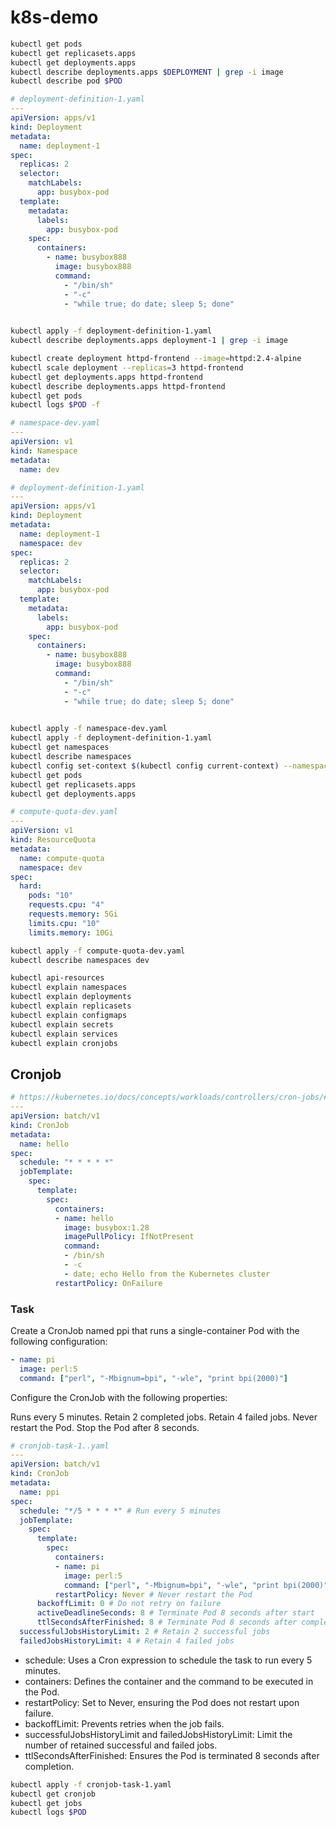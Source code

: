 # k8s-demo


```sh
kubectl get pods
kubectl get replicasets.apps
kubectl get deployments.apps
kubectl describe deployments.apps $DEPLOYMENT | grep -i image
kubectl describe pod $POD

```

```yaml
# deployment-definition-1.yaml
---
apiVersion: apps/v1
kind: Deployment
metadata:
  name: deployment-1
spec:
  replicas: 2
  selector:
    matchLabels:
      app: busybox-pod
  template:
    metadata:
      labels:
        app: busybox-pod
    spec:
      containers:
        - name: busybox888
          image: busybox888
          command:
            - "/bin/sh"
            - "-c"
            - "while true; do date; sleep 5; done"
          
```


```sh
kubectl apply -f deployment-definition-1.yaml
kubectl describe deployments.apps deployment-1 | grep -i image

kubectl create deployment httpd-frontend --image=httpd:2.4-alpine
kubectl scale deployment --replicas=3 httpd-frontend
kubectl get deployments.apps httpd-frontend
kubectl describe deployments.apps httpd-frontend
kubectl get pods
kubectl logs $POD -f
```

```yaml
# namespace-dev.yaml
---
apiVersion: v1
kind: Namespace
metadata:
  name: dev
```

```yaml
# deployment-definition-1.yaml
---
apiVersion: apps/v1
kind: Deployment
metadata:
  name: deployment-1
  namespace: dev
spec:
  replicas: 2
  selector:
    matchLabels:
      app: busybox-pod
  template:
    metadata:
      labels:
        app: busybox-pod
    spec:
      containers:
        - name: busybox888
          image: busybox888
          command:
            - "/bin/sh"
            - "-c"
            - "while true; do date; sleep 5; done"
          
```

```sh
kubectl apply -f namespace-dev.yaml
kubectl apply -f deployment-definition-1.yaml
kubectl get namespaces
kubectl describe namespaces
kubectl config set-context $(kubectl config current-context) --namespace=dev
kubectl get pods
kubectl get replicasets.apps
kubectl get deployments.apps
```


```yaml
# compute-quota-dev.yaml
---
apiVersion: v1
kind: ResourceQuota
metadata:
  name: compute-quota
  namespace: dev
spec:
  hard:
    pods: "10"
    requests.cpu: "4"
    requests.memory: 5Gi
    limits.cpu: "10"
    limits.memory: 10Gi

```

```sh
kubectl apply -f compute-quota-dev.yaml
kubectl describe namespaces dev
```

```sh
kubectl api-resources
kubectl explain namespaces
kubectl explain deployments
kubectl explain replicasets
kubectl explain configmaps
kubectl explain secrets
kubectl explain services
kubectl explain cronjobs
```

## Cronjob

```yaml
# https://kubernetes.io/docs/concepts/workloads/controllers/cron-jobs/#example
---
apiVersion: batch/v1
kind: CronJob
metadata:
  name: hello
spec:
  schedule: "* * * * *"
  jobTemplate:
    spec:
      template:
        spec:
          containers:
          - name: hello
            image: busybox:1.28
            imagePullPolicy: IfNotPresent
            command:
            - /bin/sh
            - -c
            - date; echo Hello from the Kubernetes cluster
          restartPolicy: OnFailure
```

### Task

Create a CronJob named ppi that runs a single-container Pod with the following configuration:

```yaml
- name: pi
  image: perl:5
  command: ["perl", "-Mbignum=bpi", "-wle", "print bpi(2000)"]
```
Configure the CronJob with the following properties:

Runs every 5 minutes.
Retain 2 completed jobs.
Retain 4 failed jobs.
Never restart the Pod.
Stop the Pod after 8 seconds.

```yaml
# cronjob-task-1..yaml
---
apiVersion: batch/v1
kind: CronJob
metadata:
  name: ppi
spec:
  schedule: "*/5 * * * *" # Run every 5 minutes
  jobTemplate:
    spec:
      template:
        spec:
          containers:
          - name: pi
            image: perl:5
            command: ["perl", "-Mbignum=bpi", "-wle", "print bpi(2000)"]
          restartPolicy: Never # Never restart the Pod
      backoffLimit: 0 # Do not retry on failure
      activeDeadlineSeconds: 8 # Terminate Pod 8 seconds after start 
      ttlSecondsAfterFinished: 8 # Terminate Pod 8 seconds after completion 
  successfulJobsHistoryLimit: 2 # Retain 2 successful jobs
  failedJobsHistoryLimit: 4 # Retain 4 failed jobs

```

- schedule: Uses a Cron expression to schedule the task to run every 5 minutes.
- containers: Defines the container and the command to be executed in the Pod.
- restartPolicy: Set to Never, ensuring the Pod does not restart upon failure.
- backoffLimit: Prevents retries when the job fails.
- successfulJobsHistoryLimit and failedJobsHistoryLimit: Limit the number of retained successful and failed jobs.
- ttlSecondsAfterFinished: Ensures the Pod is terminated 8 seconds after completion.


```sh
kubectl apply -f cronjob-task-1.yaml
kubectl get cronjob
kubectl get jobs
kubectl logs $POD
```
